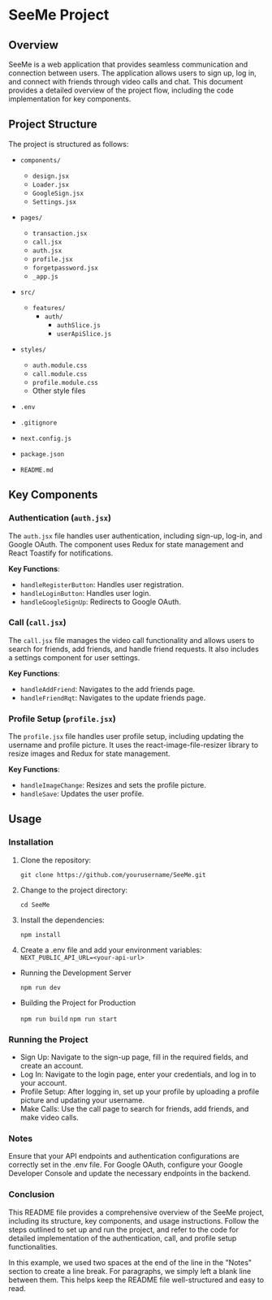 # SeeMe Project

## Overview

SeeMe is a web application that provides seamless communication and connection between users. The application allows users to sign up, log in, and connect with friends through video calls and chat. This document provides a detailed overview of the project flow, including the code implementation for key components.

## Project Structure

The project is structured as follows:

- `components/`
  - `design.jsx`
  - `Loader.jsx`
  - `GoogleSign.jsx`
  - `Settings.jsx`

- `pages/`
  - `transaction.jsx`
  - `call.jsx`
  - `auth.jsx`
  - `profile.jsx`
  - `forgetpassword.jsx`
  - `_app.js`

- `src/`
  - `features/`
    - `auth/`
      - `authSlice.js`
      - `userApiSlice.js`

- `styles/`
  - `auth.module.css`
  - `call.module.css`
  - `profile.module.css`
  - Other style files

- `.env`
- `.gitignore`
- `next.config.js`
- `package.json`
- `README.md`

## Key Components

### Authentication (`auth.jsx`)

The `auth.jsx` file handles user authentication, including sign-up, log-in, and Google OAuth. The component uses Redux for state management and React Toastify for notifications.

**Key Functions**:

- `handleRegisterButton`: Handles user registration.
- `handleLoginButton`: Handles user login.
- `handleGoogleSignUp`: Redirects to Google OAuth.

### Call (`call.jsx`)

The `call.jsx` file manages the video call functionality and allows users to search for friends, add friends, and handle friend requests. It also includes a settings component for user settings.

**Key Functions**:

- `handleAddFriend`: Navigates to the add friends page.
- `handleFriendRqt`: Navigates to the update friends page.

### Profile Setup (`profile.jsx`)

The `profile.jsx` file handles user profile setup, including updating the username and profile picture. It uses the react-image-file-resizer library to resize images and Redux for state management.

**Key Functions**:

- `handleImageChange`: Resizes and sets the profile picture.
- `handleSave`: Updates the user profile.

## Usage

### Installation

1. Clone the repository:

   `git clone https://github.com/yourusername/SeeMe.git`
2. Change to the project directory:

    `cd SeeMe`
3. Install the dependencies:

    `npm install`
4. Create a .env file and add your environment variables:
    `NEXT_PUBLIC_API_URL=<your-api-url>`

- Running the Development Server

    `npm run dev`
- Building the Project for Production

    `npm run build`
    `npm run start`

### Running the Project

- Sign Up: Navigate to the sign-up page, fill in the required fields, and create an account.
- Log In: Navigate to the login page, enter your credentials, and log in to your account.
- Profile Setup: After logging in, set up your profile by uploading a profile picture and updating your username.
- Make Calls: Use the call page to search for friends, add friends, and make video calls.

### Notes

Ensure that your API endpoints and authentication configurations are correctly set in the .env file.
For Google OAuth, configure your Google Developer Console and update the necessary endpoints in the backend.

### Conclusion

This README file provides a comprehensive overview of the SeeMe project, including its structure, key components, and usage instructions. Follow the steps outlined to set up and run the project, and refer to the code for detailed implementation of the authentication, call, and profile setup functionalities.

In this example, we used two spaces at the end of the line in the "Notes" section to create a line break. For paragraphs, we simply left a blank line between them. This helps keep the README file well-structured and easy to read.

